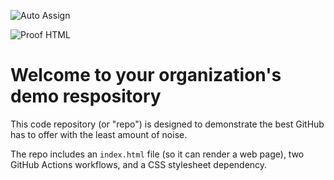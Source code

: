 ![Auto Assign](https://github.com/GS/demo-repository/actions/workflows/auto-assign.yml/badge.svg)

![Proof HTML](https://github.com/GS/demo-repository/actions/workflows/proof-html.yml/badge.svg)

# Welcome to your organization's demo respository
This code repository (or "repo") is designed to demonstrate the best GitHub has to offer with the least amount of noise.

The repo includes an `index.html` file (so it can render a web page), two GitHub Actions workflows, and a CSS stylesheet dependency.
